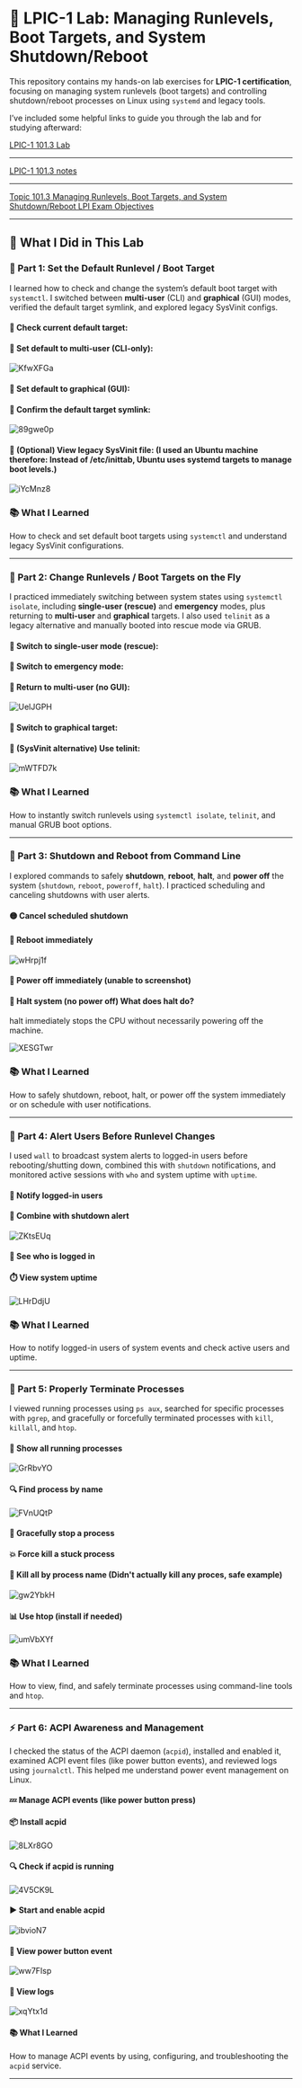 # 🧪 LPIC-1 Lab: Managing Runlevels, Boot Targets, and System Shutdown/Reboot

This repository contains my hands-on lab exercises for **LPIC-1 certification**, focusing on managing system runlevels (boot targets) and controlling shutdown/reboot processes on Linux using `systemd` and legacy tools.

I’ve included some helpful links to guide you through the lab and for studying afterward:

[LPIC-1 101.3 Lab](https://1drv.ms/w/c/354f1c8d534fbced/EQqfNBbLmmpNsTJLqNyGLN8B31VhWYOtii0oef8hxjR46A?e=7TDC7q)

---

[LPIC-1 101.3 notes](https://1drv.ms/w/c/354f1c8d534fbced/Ee_QXdk-4WtEt6R0c0udKC4BzTVg6EVnF-0wwHA72TAcMg?e=AiIFnH)

---

[Topic 101.3 Managing Runlevels, Boot Targets, and System Shutdown/Reboot LPI Exam Objectives](https://www.lpi.org/our-certifications/exam-101-102-objectives/#101.3_Change_runlevels_.2F_boot_targets_and_shutdown_or_reboot_system)

---

## 🚀 What I Did in This Lab

### 🔹 Part 1: Set the Default Runlevel / Boot Target  
I learned how to check and change the system’s default boot target with `systemctl`. I switched between **multi-user** (CLI) and **graphical** (GUI) modes, verified the default target symlink, and explored legacy SysVinit configs.

#### 🔹 Check current default target:

#### 🔹 Set default to multi-user (CLI-only):

![KfwXFGa](https://github.com/user-attachments/assets/cac4c5ba-cf29-4365-ad86-6fdad99b0cae)

#### 🔹 Set default to graphical (GUI):

#### 🔹 Confirm the default target symlink:

![89gwe0p](https://github.com/user-attachments/assets/543c70b7-8278-47ad-8673-b7bea02c94a7)

#### 🔹 (Optional) View legacy SysVinit file: (I used an Ubuntu machine therefore: Instead of /etc/inittab, Ubuntu uses systemd targets to manage boot levels.)
![iYcMnz8](https://github.com/user-attachments/assets/3823a697-a6ed-4e46-8a3d-6316f2c14496)

### 📚 What I Learned  
How to check and set default boot targets using `systemctl` and understand legacy SysVinit configurations.

---

### 🔄 Part 2: Change Runlevels / Boot Targets on the Fly  
I practiced immediately switching between system states using `systemctl isolate`, including **single-user (rescue)** and **emergency** modes, plus returning to **multi-user** and **graphical** targets. I also used `telinit` as a legacy alternative and manually booted into rescue mode via GRUB.

#### 🔸 Switch to single-user mode (rescue):


#### 🔸 Switch to emergency mode:

#### 🔸 Return to multi-user (no GUI):

![UelJGPH](https://github.com/user-attachments/assets/a71e1340-ab0f-4273-811b-ae1821292bdb)

#### 🔸 Switch to graphical target:

#### 🧯 (SysVinit alternative) Use telinit:

![mWTFD7k](https://github.com/user-attachments/assets/3a499f77-b903-4014-a1fd-f9d3ef4331ab)

### 📚 What I Learned  
How to instantly switch runlevels using `systemctl isolate`, `telinit`, and manual GRUB boot options.

---

### 🔌 Part 3: Shutdown and Reboot from Command Line  
I explored commands to safely **shutdown**, **reboot**, **halt**, and **power off** the system (`shutdown`, `reboot`, `poweroff`, `halt`). I practiced scheduling and canceling shutdowns with user alerts. 

#### 🟡 Cancel scheduled shutdown

#### 🔁 Reboot immediately

![wHrpj1f](https://github.com/user-attachments/assets/aa150a75-8b9b-4c83-853d-42d7e320619e)

#### 🔻 Power off immediately (unable to screenshot) 

#### 🔕 Halt system (no power off) What does halt do?
halt immediately stops the CPU without necessarily powering off the machine.

![XESGTwr](https://github.com/user-attachments/assets/5ed74d2d-1561-477c-9d7e-14b9be6e4586)

### 📚 What I Learned  
How to safely shutdown, reboot, halt, or power off the system immediately or on schedule with user notifications.

---

### 📢 Part 4: Alert Users Before Runlevel Changes  
I used `wall` to broadcast system alerts to logged-in users before rebooting/shutting down, combined this with `shutdown` notifications, and monitored active sessions with `who` and system uptime with `uptime`.

#### 💬 Notify logged-in users

#### 🔄 Combine with shutdown alert

![ZKtsEUq](https://github.com/user-attachments/assets/0ae3b5af-9912-4db8-bcfe-ba14a0a02372)

#### 👥 See who is logged in

#### ⏱️ View system uptime

![LHrDdjU](https://github.com/user-attachments/assets/0def8d59-b527-4efd-ba8d-7d1ac0e88287)

### 📚 What I Learned  
How to notify logged-in users of system events and check active users and uptime.

---

### 🧼 Part 5: Properly Terminate Processes  
I viewed running processes using `ps aux`, searched for specific processes with `pgrep`, and gracefully or forcefully terminated processes with `kill`, `killall`, and `htop`.

#### 📄 Show all running processes

![GrRbvYO](https://github.com/user-attachments/assets/9e9d1640-3611-4136-95d7-08384c8dfb26)

#### 🔍 Find process by name

![FVnUQtP](https://github.com/user-attachments/assets/beabdc29-1a84-4b33-b193-7a834c521264)

#### 🧯 Gracefully stop a process

#### 💥 Force kill a stuck process

#### 🧼 Kill all by process name (Didn't actually kill any proces, safe example)

![gw2YbkH](https://github.com/user-attachments/assets/6d187329-9cc9-4430-843f-4f698b429803)

#### 📊 Use htop (install if needed)

![umVbXYf](https://github.com/user-attachments/assets/b539042e-dfec-44a1-980d-f1bad4a1d04a)

### 📚 What I Learned  
How to view, find, and safely terminate processes using command-line tools and `htop`.

---

### ⚡ Part 6: ACPI Awareness and Management  
I checked the status of the ACPI daemon (`acpid`), installed and enabled it, examined ACPI event files (like power button events), and reviewed logs using `journalctl`. This helped me understand power event management on Linux.

#### 💤 Manage ACPI events (like power button press)

#### 📦 Install acpid

![8LXr8GO](https://github.com/user-attachments/assets/2514fb2a-0551-4ff6-b04c-b78658b7480c)

#### 🔍 Check if acpid is running

![4V5CK9L](https://github.com/user-attachments/assets/3e49d756-6e72-4acd-a828-8d8e1ebc3514)

#### ▶️ Start and enable acpid

![ibvioN7](https://github.com/user-attachments/assets/8788db52-e114-4cec-b5ac-dccb6c795110)

#### 📜 View power button event

![ww7FIsp](https://github.com/user-attachments/assets/1a24ecf7-abb2-4a0a-a035-f837290abfd7)

#### 🧾 View logs

![xqYtx1d](https://github.com/user-attachments/assets/9c8abd0e-1e7b-4fb1-9365-15e0ac4dc8b1)

#### 📚 What I Learned  
How to manage ACPI events by using, configuring, and troubleshooting the `acpid` service.

---

